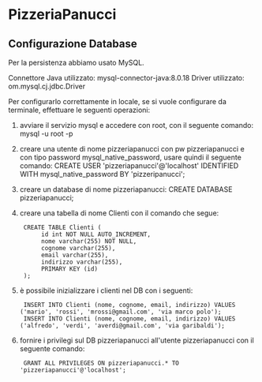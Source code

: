 # PizzeriaPanucci


## Configurazione Database

Per la persistenza abbiamo usato MySQL.

Connettore Java utilizzato: mysql-connector-java:8.0.18
Driver utilizzato: om.mysql.cj.jdbc.Driver

Per configurarlo correttamente in locale, se si vuole configurare da terminale, effettuare le seguenti operazioni:

1) avviare il servizio mysql e accedere con root, con il seguente comando: mysql -u root -p

2) creare una utente di nome pizzeriapanucci con pw pizzeriapanucci e con tipo password mysql_native_password, usare quindi il seguente comando:
CREATE USER 'pizzeriapanucci'@'localhost' IDENTIFIED WITH mysql_native_password BY 'pizzeripanucci';


3) creare un database di nome pizzeriapanucci: CREATE DATABASE pizzeriapanucci;

4) creare una tabella di nome Clienti con il comando che segue:

        CREATE TABLE Clienti (
             id int NOT NULL AUTO_INCREMENT,
             nome varchar(255) NOT NULL,
             cognome varchar(255),
             email varchar(255),
             indirizzo varchar(255),
             PRIMARY KEY (id)
        );

5) è possibile inizializzare i clienti nel DB con i seguenti:

        INSERT INTO Clienti (nome, cognome, email, indirizzo) VALUES ('mario', 'rossi', 'mrossi@gmail.com', 'via marco polo');
        INSERT INTO Clienti (nome, cognome, email, indirizzo) VALUES ('alfredo', 'verdi', 'averdi@gmail.com', 'via garibaldi');

6) fornire i privilegi sul DB pizzeriapanucci all'utente pizzeriapanucci con il seguente comando:

        GRANT ALL PRIVILEGES ON pizzeriapanucci.* TO 'pizzeriapanucci'@'localhost';




